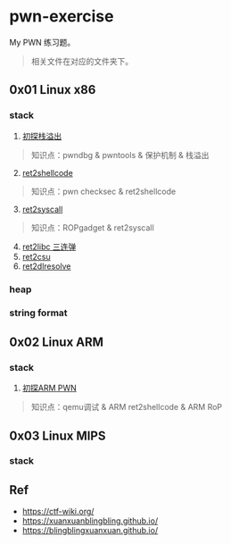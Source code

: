 # pwn-exercise
My PWN 练习题。   
> 相关文件在对应的文件夹下。   
## 0x01 Linux x86

### stack 


1. [初探栈溢出](./linux_x86_stack_overflow/pwn0_stack_overflow/pwn0.md)   
> 知识点：pwndbg & pwntools & 保护机制 & 栈溢出    
2. [ret2shellcode](./linux_x86_stack_overflow/pwn1_ret2shellcode/)
> 知识点：pwn checksec & ret2shellcode   
3. [ret2syscall](./linux_x86_stack_overflow/pwn2_ret2syscall/pwn2.md)   
> 知识点：ROPgadget & ret2syscall
4. [ret2libc 三连弹](./linux_x86_stack_overflow/pwn3_ret2libc/pwn3.md)
5. [ret2csu](./linux_x86_stack_overflow/pwn4_ret2csu/pwn4.md)   
6. [ret2dlresolve](./linux_x86_stack_overflow/pwn5_ret2dlresolve/pwn5.md)

### heap

### string format



## 0x02 Linux ARM

### stack 
1. [初探ARM PWN](./linux_arm_stack/arm_pwn_typo/pwn.md)  
> 知识点：qemu调试 & ARM ret2shellcode & ARM RoP    

## 0x03 Linux MIPS

### stack 


## Ref
- https://ctf-wiki.org/
- https://xuanxuanblingbling.github.io/
- https://blingblingxuanxuan.github.io/

